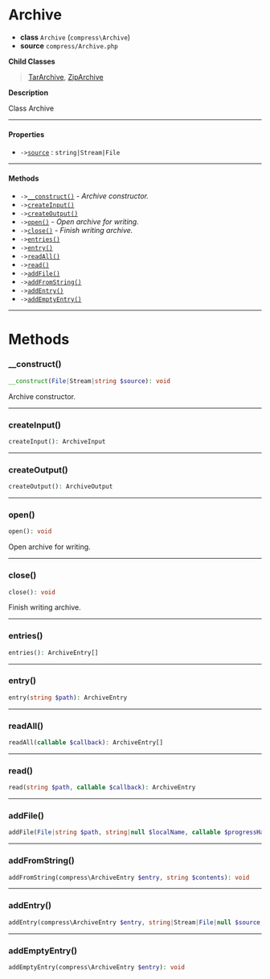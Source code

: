 # Archive

- **class** `Archive` (`compress\Archive`)
- **source** `compress/Archive.php`

**Child Classes**

> [TarArchive](https://github.com/jphp-compiler/jphp/blob/master/exts/jphp-compress-ext/api-docs/classes/compress/TarArchive.md), [ZipArchive](https://github.com/jphp-compiler/jphp/blob/master/exts/jphp-compress-ext/api-docs/classes/compress/ZipArchive.md)

**Description**

Class Archive

---

#### Properties

- `->`[`source`](#prop-source) : `string|Stream|File`

---

#### Methods

- `->`[`__construct()`](#method-__construct) - _Archive constructor._
- `->`[`createInput()`](#method-createinput)
- `->`[`createOutput()`](#method-createoutput)
- `->`[`open()`](#method-open) - _Open archive for writing._
- `->`[`close()`](#method-close) - _Finish writing archive._
- `->`[`entries()`](#method-entries)
- `->`[`entry()`](#method-entry)
- `->`[`readAll()`](#method-readall)
- `->`[`read()`](#method-read)
- `->`[`addFile()`](#method-addfile)
- `->`[`addFromString()`](#method-addfromstring)
- `->`[`addEntry()`](#method-addentry)
- `->`[`addEmptyEntry()`](#method-addemptyentry)

---
# Methods

<a name="method-__construct"></a>

### __construct()
```php
__construct(File|Stream|string $source): void
```
Archive constructor.

---

<a name="method-createinput"></a>

### createInput()
```php
createInput(): ArchiveInput
```

---

<a name="method-createoutput"></a>

### createOutput()
```php
createOutput(): ArchiveOutput
```

---

<a name="method-open"></a>

### open()
```php
open(): void
```
Open archive for writing.

---

<a name="method-close"></a>

### close()
```php
close(): void
```
Finish writing archive.

---

<a name="method-entries"></a>

### entries()
```php
entries(): ArchiveEntry[]
```

---

<a name="method-entry"></a>

### entry()
```php
entry(string $path): ArchiveEntry
```

---

<a name="method-readall"></a>

### readAll()
```php
readAll(callable $callback): ArchiveEntry[]
```

---

<a name="method-read"></a>

### read()
```php
read(string $path, callable $callback): ArchiveEntry
```

---

<a name="method-addfile"></a>

### addFile()
```php
addFile(File|string $path, string|null $localName, callable $progressHandler, int $bufferSize): void
```

---

<a name="method-addfromstring"></a>

### addFromString()
```php
addFromString(compress\ArchiveEntry $entry, string $contents): void
```

---

<a name="method-addentry"></a>

### addEntry()
```php
addEntry(compress\ArchiveEntry $entry, string|Stream|File|null $source, callable $progressHandler, int $bufferSize): void
```

---

<a name="method-addemptyentry"></a>

### addEmptyEntry()
```php
addEmptyEntry(compress\ArchiveEntry $entry): void
```